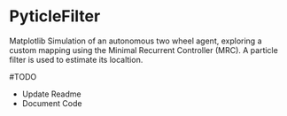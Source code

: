 # PyticleFilter
 
Matplotlib Simulation of an autonomous two wheel agent, exploring a custom mapping using the Minimal Recurrent Controller (MRC). A particle filter is used to estimate its localtion. 

#TODO
- Update Readme
- Document Code 
